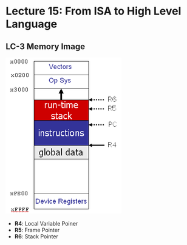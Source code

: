# Lecture 15: From ISA to High Level Language

## LC-3 Memory Image

![](./img/lc3-memory-image.png)

- **R4**: Local Variable Poiner
- **R5**: Frame Pointer
- **R6**: Stack Pointer
